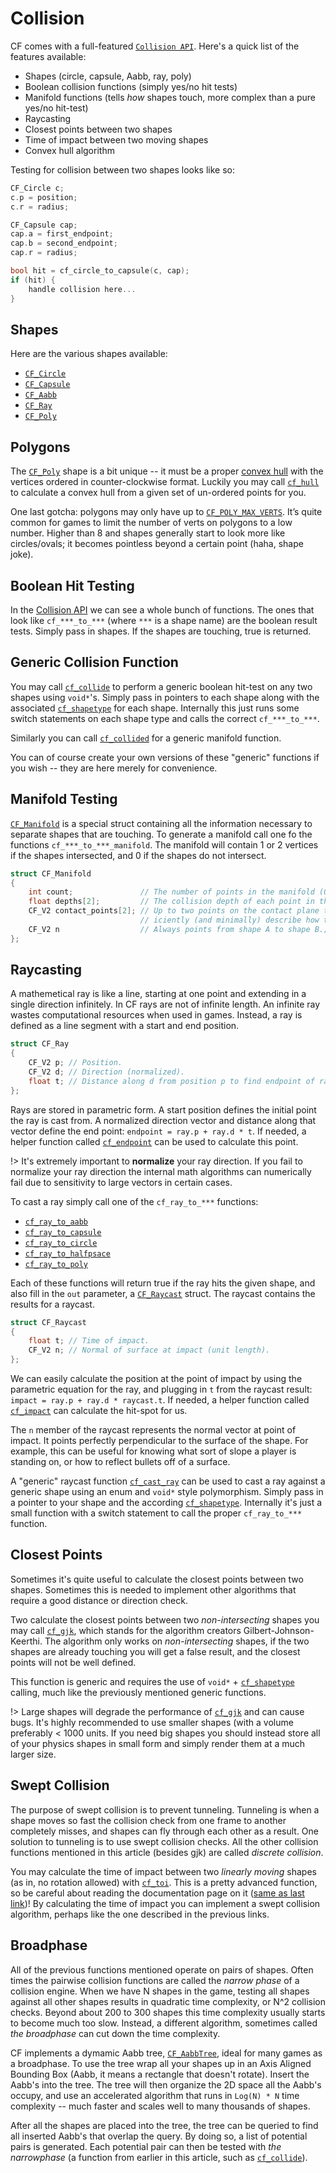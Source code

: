# Collision

CF comes with a full-featured [`Collision API`](https://randygaul.github.io/cute_framework/#/api_reference?id=collision). Here's a quick list of the features available:

- Shapes (circle, capsule, Aabb, ray, poly)
- Boolean collision functions (simply yes/no hit tests)
- Manifold functions (tells _how_ shapes touch, more complex than a pure yes/no hit-test)
- Raycasting
- Closest points between two shapes
- Time of impact between two moving shapes
- Convex hull algorithm

Testing for collision between two shapes looks like so:

```cpp
CF_Circle c;
c.p = position;
c.r = radius;

CF_Capsule cap;
cap.a = first_endpoint;
cap.b = second_endpoint;
cap.r = radius;

bool hit = cf_circle_to_capsule(c, cap);
if (hit) {
	handle collision here...
}
```

## Shapes

Here are the various shapes available:

- [`CF_Circle`](https://randygaul.github.io/cute_framework/#/math/cf_circle)
- [`CF_Capsule`](https://randygaul.github.io/cute_framework/#/collision/cf_capsule)
- [`CF_Aabb`](https://randygaul.github.io/cute_framework/#/math/cf_aabb)
- [`CF_Ray`](https://randygaul.github.io/cute_framework/#/math/cf_ray)
- [`CF_Poly`](https://randygaul.github.io/cute_framework/#/collision/cf_poly)

## Polygons

The [`CF_Poly`](https://randygaul.github.io/cute_framework/#/collision/cf_poly) shape is a bit unique -- it must be a proper [convex hull](https://en.wikipedia.org/wiki/Convex_hull) with the vertices ordered in counter-clockwise format. Luckily you may call [`cf_hull`](https://randygaul.github.io/cute_framework/#/collision/cf_hull) to calculate a convex hull from a given set of un-ordered points for you.

One last gotcha: polygons may only have up to [`CF_POLY_MAX_VERTS`](https://randygaul.github.io/cute_framework/#/collision/cf_poly_max_verts). It’s quite common for games to limit the number of verts on polygons to a low number. Higher than 8 and shapes generally start to look more like circles/ovals; it becomes pointless beyond a certain point (haha, shape joke).

## Boolean Hit Testing

In the [Collision API](https://randygaul.github.io/cute_framework/#/api_reference?id=collision) we can see a whole bunch of functions. The ones that look like `cf_***_to_***` (where `***` is a shape name) are the boolean result tests. Simply pass in shapes. If the shapes are touching, true is returned.

## Generic Collision Function

You may call [`cf_collide`](https://randygaul.github.io/cute_framework/#/collision/cf_collide) to perform a generic boolean hit-test on any two shapes using `void*`'s. Simply pass in pointers to each shape along with the associated [`cf_shapetype`](https://randygaul.github.io/cute_framework/#/collision/cf_shapetype) for each shape. Internally this just runs some switch statements on each shape type and calls the correct `cf_***_to_***`.

Similarly you can call [`cf_collided`](https://randygaul.github.io/cute_framework/#/collision/cf_collided) for a generic manifold function.

You can of course create your own versions of these "generic" functions if you wish -- they are here merely for convenience.

## Manifold Testing

[`CF_Manifold`](https://randygaul.github.io/cute_framework/#/collision/cf_manifold) is a special struct containing all the information necessary to separate shapes that are touching. To generate a manifold call one fo the functions `cf_***_to_***_manifold`. The manifold will contain 1 or 2 vertices if the shapes intersected, and 0 if the shapes do not intersect.

```cpp
struct CF_Manifold
{
	int count;               // The number of points in the manifold (0, 1 or 2).
	float depths[2];         // The collision depth of each point in the manifold.
	CF_V2 contact_points[2]; // Up to two points on the contact plane that suff-
	                         // iciently (and minimally) describe how two shapes touch.
	CF_V2 n                  // Always points from shape A to shape B.;
};
```

## Raycasting

A mathemetical ray is like a line, starting at one point and extending in a single direction infinitely. In CF rays are not of infinite length. An infinite ray wastes computational resources when used in games. Instead, a ray is defined as a line segment with a start and end position.

```cpp
struct CF_Ray
{
	CF_V2 p; // Position.
	CF_V2 d; // Direction (normalized).
	float t; // Distance along d from position p to find endpoint of ray.
};
```

Rays are stored in parametric form. A start position defines the initial point the ray is cast from. A normalized direction vector and distance along that vector define the end point: `endpoint = ray.p + ray.d * t`. If needed, a helper function called [`cf_endpoint`](https://randygaul.github.io/cute_framework/#/collision/cf_endpoint) can be used to calculate this point.

!> It's extremely important to **normalize** your ray direction. If you fail to normalize your ray direction the internal math algorithms can numerically fail due to sensitivity to large vectors in certain cases.

To cast a ray simply call one of the `cf_ray_to_***` functions:

- [`cf_ray_to_aabb`](https://randygaul.github.io/cute_framework/#/collision/cf_ray_to_aabb)
- [`cf_ray_to_capsule`](https://randygaul.github.io/cute_framework/#/collision/cf_ray_to_capsule)
- [`cf_ray_to_circle`](https://randygaul.github.io/cute_framework/#/collision/cf_ray_to_circle)
- [`cf_ray_to_halfpsace`](https://randygaul.github.io/cute_framework/#/collision/cf_ray_to_halfpsace)
- [`cf_ray_to_poly`](https://randygaul.github.io/cute_framework/#/collision/cf_ray_to_poly)

Each of these functions will return true if the ray hits the given shape, and also fill in the `out` parameter, a [`CF_Raycast`](https://randygaul.github.io/cute_framework/#/math/cf_raycast) struct. The raycast contains the results for a raycast.

```cpp
struct CF_Raycast
{
	float t; // Time of impact.
	CF_V2 n; // Normal of surface at impact (unit length).
};
```

We can easily calculate the position at the point of impact by using the parametric equation for the ray, and plugging in `t` from the raycast result: `impact = ray.p + ray.d * raycast.t`. If needed, a helper function called [`cf_impact`](https://randygaul.github.io/cute_framework/#/collision/cf_impact) can calculate the hit-spot for us.

The `n` member of the raycast represents the normal vector at point of impact. It points perfectly perpendicular to the surface of the shape. For example, this can be useful for knowing what sort of slope a player is standing on, or how to reflect bullets off of a surface.

A "generic" raycast function [`cf_cast_ray`](https://randygaul.github.io/cute_framework/#/collision/cf_cast_ray) can be used to cast a ray against a generic shape using an enum and `void*` style polymorphism. Simply pass in a pointer to your shape and the according [`cf_shapetype`](https://randygaul.github.io/cute_framework/#/collision/cf_shapetype). Internally it's just a small function with a switch statement to call the proper `cf_ray_to_***` function.

## Closest Points

Sometimes it's quite useful to calculate the closest points between two shapes. Sometimes this is needed to implement other algorithms that require a good distance or direction check.

Two calculate the closest points between two _non-intersecting_ shapes you may call [`cf_gjk`](https://randygaul.github.io/cute_framework/#/collision/cf_gjk), which stands for the algorithm creators Gilbert-Johnson-Keerthi. The algorithm only works on _non-intersecting_ shapes, if the two shapes are already touching you will get a false result, and the closest points will not be well defined.

This function is generic and requires the use of `void*` + [`cf_shapetype`](https://randygaul.github.io/cute_framework/#/collision/cf_shapetype) calling, much like the previously mentioned generic functions.

!> Large shapes will degrade the performance of [`cf_gjk`](https://randygaul.github.io/cute_framework/#/collision/cf_gjk) and can cause bugs. It's highly recommended to use smaller shapes (with a volume preferably < 1000 units. If you need big shapes you should instead store all of your physics shapes in small form and simply render them at a much larger size.

## Swept Collision

The purpose of swept collision is to prevent tunneling. Tunneling is when a shape moves so fast the collision check from one frame to another completely misses, and shapes can fly through each other as a result. One solution to tunneling is to use swept collision checks. All the other collision functions mentioned in this article (besides gjk) are called _discrete collision_.

You may calculate the time of impact between two _linearly moving_ shapes (as in, no rotation allowed) with [`cf_toi`](https://randygaul.github.io/cute_framework/#/collision/cf_toi). This is a pretty advanced function, so be careful about reading the documentation page on it ([same as last link](https://randygaul.github.io/cute_framework/#/collision/cf_toi))! By calculating the time of impact you can implement a swept collision algorithm, perhaps like the one described in the previous links.

## Broadphase

All of the previous functions mentioned operate on pairs of shapes. Often times the pairwise collision functions are called the _narrow phase_ of a collision engine. When we have N shapes in the game, testing all shapes against all other shapes results in quadratic time complexity, or N^2 collision checks. Beyond about 200 to 300 shapes this time complexity usually starts to become much too slow. Instead, a different algorithm, sometimes called _the broadphase_ can cut down the time complexity.

CF implements a dymamic Aabb tree, [`CF_AabbTree`](https://randygaul.github.io/cute_framework/#/collision/cf_aabbtree), ideal for many games as a broadphase. To use the tree wrap all your shapes up in an Axis Aligned Bounding Box (Aabb, it means a rectangle that doesn't rotate). Insert the Aabb's into the tree. The tree will then organize the 2D space all the Aabb's occupy, and use an accelerated algorithm that runs in `Log(N) * N` time complexity -- much faster and scales well to many thousands of shapes.

After all the shapes are placed into the tree, the tree can be queried to find all inserted Aabb's that overlap the query. By doing so, a list of potential pairs is generated. Each potential pair can then be tested with _the narrowphase_ (a function from earlier in this article, such as [`cf_collide`](https://randygaul.github.io/cute_framework/#/collision/cf_collide)).
